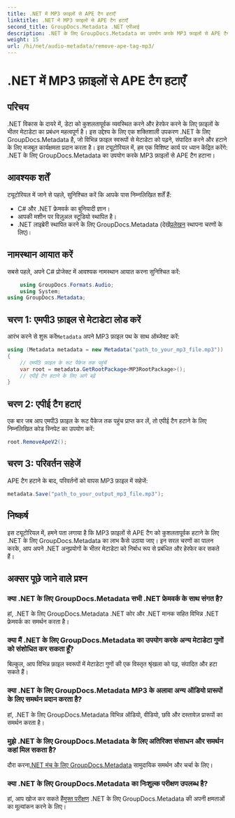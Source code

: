 ```yaml
---
title: .NET में MP3 फ़ाइलों से APE टैग हटाएँ
linktitle: .NET में MP3 फ़ाइलों से APE टैग हटाएँ
second_title: GroupDocs.Metadata .NET एपीआई
description: .NET के लिए GroupDocs.Metadata का उपयोग करके MP3 फ़ाइलों से APE टैग हटाने का तरीका जानें। अपने .NET अनुप्रयोगों में मेटाडेटा को सहजता से प्रबंधित करें।
weight: 15
url: /hi/net/audio-metadata/remove-ape-tag-mp3/
---
```


# .NET में MP3 फ़ाइलों से APE टैग हटाएँ

## परिचय
.NET विकास के दायरे में, डेटा को कुशलतापूर्वक व्यवस्थित करने और हेरफेर करने के लिए फ़ाइलों के भीतर मेटाडेटा का प्रबंधन महत्वपूर्ण है। इस उद्देश्य के लिए एक शक्तिशाली उपकरण .NET के लिए GroupDocs.Metadata है, जो विभिन्न फ़ाइल स्वरूपों से मेटाडेटा को पढ़ने, संपादित करने और हटाने के लिए मजबूत कार्यक्षमता प्रदान करता है। इस ट्यूटोरियल में, हम एक विशिष्ट कार्य पर ध्यान केंद्रित करेंगे: .NET के लिए GroupDocs.Metadata का उपयोग करके MP3 फ़ाइलों से APE टैग हटाना। 
## आवश्यक शर्तें
ट्यूटोरियल में जाने से पहले, सुनिश्चित करें कि आपके पास निम्नलिखित शर्तें हैं:
- C# और .NET फ्रेमवर्क का बुनियादी ज्ञान।
- आपकी मशीन पर विज़ुअल स्टूडियो स्थापित है।
-  .NET लाइब्रेरी स्थापित करने के लिए GroupDocs.Metadata (देखें[प्रलेखन](https://tutorials.groupdocs.com/metadata/net/) स्थापना चरणों के लिए)।

## नामस्थान आयात करें
सबसे पहले, अपने C# प्रोजेक्ट में आवश्यक नामस्थान आयात करना सुनिश्चित करें:
```csharp
    using GroupDocs.Formats.Audio;
    using System;
using GroupDocs.Metadata;
```
## चरण 1: एमपी3 फ़ाइल से मेटाडेटा लोड करें
 आरंभ करने से शुरू करें`Metadata` अपने MP3 फ़ाइल पथ के साथ ऑब्जेक्ट करें:
```csharp
using (Metadata metadata = new Metadata("path_to_your_mp3_file.mp3"))
{
    // एमपी3 फ़ाइल के रूट पैकेज तक पहुंचें
    var root = metadata.GetRootPackage<MP3RootPackage>();
    // एपीई टैग हटाने के लिए आगे बढ़ें
}
```
## चरण 2: एपीई टैग हटाएं
एक बार जब आप एमपी3 फ़ाइल के रूट पैकेज तक पहुंच प्राप्त कर लें, तो एपीई टैग हटाने के लिए निम्नलिखित कोड स्निपेट का उपयोग करें:
```csharp
root.RemoveApeV2();
```
## चरण 3: परिवर्तन सहेजें
APE टैग हटाने के बाद, परिवर्तनों को वापस MP3 फ़ाइल में सहेजें:
```csharp
metadata.Save("path_to_your_output_mp3_file.mp3");
```

## निष्कर्ष
इस ट्यूटोरियल में, हमने पता लगाया है कि MP3 फ़ाइलों से APE टैग को कुशलतापूर्वक हटाने के लिए .NET के लिए GroupDocs.Metadata का लाभ कैसे उठाया जाए। इन सरल चरणों का पालन करके, आप अपने .NET अनुप्रयोगों के भीतर मेटाडेटा को निर्बाध रूप से प्रबंधित और हेरफेर कर सकते हैं।

## अक्सर पूछे जाने वाले प्रश्न
### क्या .NET के लिए GroupDocs.Metadata सभी .NET फ्रेमवर्क के साथ संगत है?
हां, .NET के लिए GroupDocs.Metadata .NET कोर और .NET मानक सहित विभिन्न .NET फ्रेमवर्क का समर्थन करता है।
### क्या मैं .NET के लिए GroupDocs.Metadata का उपयोग करके अन्य मेटाडेटा गुणों को संशोधित कर सकता हूँ?
बिल्कुल, आप विभिन्न फ़ाइल स्वरूपों में मेटाडेटा गुणों की एक विस्तृत श्रृंखला को पढ़, संपादित और हटा सकते हैं।
### क्या .NET के लिए GroupDocs.Metadata MP3 के अलावा अन्य ऑडियो प्रारूपों के लिए समर्थन प्रदान करता है?
हां, .NET के लिए GroupDocs.Metadata विभिन्न ऑडियो, वीडियो, छवि और दस्तावेज़ प्रारूपों का समर्थन करता है।
### मुझे .NET के लिए GroupDocs.Metadata के लिए अतिरिक्त संसाधन और समर्थन कहां मिल सकता है?
 दौरा करना[.NET मंच के लिए GroupDocs.Metadata](https://forum.groupdocs.com/c/metadata/14) सामुदायिक समर्थन और चर्चा के लिए।
### क्या .NET के लिए GroupDocs.Metadata का निःशुल्क परीक्षण उपलब्ध है?
 हां, आप खोज कर सकते हैं[मुफ्त परीक्षण](https://releases.groupdocs.com/) .NET के लिए GroupDocs.Metadata की अपनी क्षमताओं का मूल्यांकन करने के लिए।